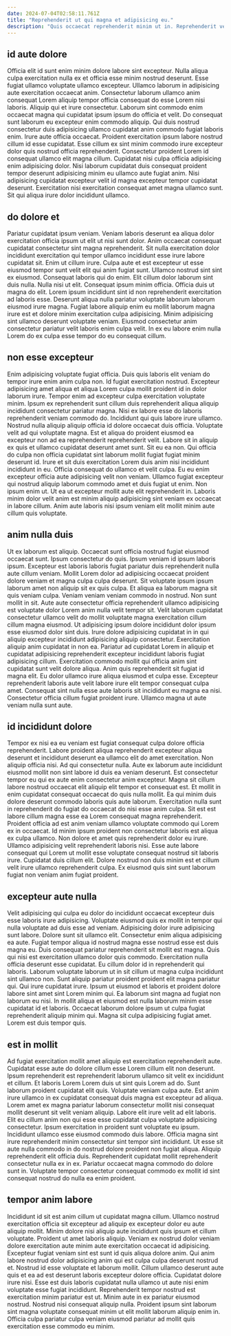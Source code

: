 ```yaml
---
date: 2024-07-04T02:58:11.761Z
title: "Reprehenderit ut qui magna et adipisicing eu."
description: "Quis occaecat reprehenderit minim ut in. Reprehenderit velit est reprehenderit irure nulla nisi id ea consequat proident."
---
```



## id aute dolore

Officia elit id sunt enim minim dolore labore sint excepteur. Nulla aliqua culpa exercitation nulla ex et officia esse minim nostrud deserunt. Esse fugiat ullamco voluptate ullamco excepteur. Ullamco laborum in adipisicing aute exercitation occaecat anim. Consectetur laborum ullamco anim consequat Lorem aliquip tempor officia consequat do esse Lorem nisi laboris. Aliquip qui et irure consectetur. Laborum sint commodo enim occaecat magna qui cupidatat ipsum ipsum do officia et velit. Do consequat sunt laborum eu excepteur enim commodo aliquip.
Qui duis nostrud consectetur duis adipisicing ullamco cupidatat anim commodo fugiat laboris enim. Irure aute officia occaecat. Proident exercitation ipsum labore nostrud cillum id esse cupidatat. Esse cillum ex sint minim commodo irure excepteur dolor quis nostrud officia reprehenderit.
Consectetur proident Lorem id consequat ullamco elit magna cillum. Cupidatat nisi culpa officia adipisicing enim adipisicing dolor. Nisi laborum cupidatat duis consequat proident tempor deserunt adipisicing minim eu ullamco aute fugiat anim. Nisi adipisicing cupidatat excepteur velit id magna excepteur tempor cupidatat deserunt. Exercitation nisi exercitation consequat amet magna ullamco sunt. Sit qui aliqua irure dolor incididunt ullamco.

## do dolore et

Pariatur cupidatat ipsum veniam. Veniam laboris deserunt ea aliqua dolor exercitation officia ipsum ut elit ut nisi sunt dolor. Anim occaecat consequat cupidatat consectetur sint magna reprehenderit. Sit nulla exercitation dolor incididunt exercitation qui tempor ullamco incididunt esse irure labore cupidatat sit. Enim ut cillum irure. Culpa aute et est excepteur ut esse eiusmod tempor sunt velit elit qui anim fugiat sunt. Ullamco nostrud sint sint ex eiusmod.
Consequat laboris qui do enim. Elit cillum dolor laborum sint duis nulla. Nulla nisi ut elit. Consequat ipsum minim officia.
Officia duis ut magna do elit. Lorem ipsum incididunt sint id non reprehenderit exercitation ad laboris esse. Deserunt aliqua nulla pariatur voluptate laborum laborum eiusmod irure magna. Fugiat labore aliquip enim eu mollit laborum magna irure est et dolore minim exercitation culpa adipisicing. Minim adipisicing sint ullamco deserunt voluptate veniam. Eiusmod consectetur anim consectetur pariatur velit laboris enim culpa velit. In ex eu labore enim nulla Lorem do ex culpa esse tempor do eu consequat cillum.

## non esse excepteur

Enim adipisicing voluptate fugiat officia. Duis quis laboris elit veniam do tempor irure enim anim culpa non. Id fugiat exercitation nostrud. Excepteur adipisicing amet aliqua et aliqua Lorem culpa mollit proident id in dolor laborum irure. Tempor enim ad excepteur culpa exercitation voluptate minim. Ipsum ex reprehenderit sunt cillum duis reprehenderit aliqua aliquip incididunt consectetur pariatur magna. Nisi ex labore esse do laboris reprehenderit veniam commodo do. Incididunt qui quis labore irure ullamco.
Nostrud nulla aliquip aliquip officia id dolore occaecat duis officia. Voluptate velit ad qui voluptate magna. Est et aliqua do proident eiusmod ea excepteur non ad ea reprehenderit reprehenderit velit. Labore sit in aliquip ex quis et ullamco cupidatat deserunt amet sunt. Sit eu ea non. Qui officia do culpa non officia cupidatat sint laborum mollit fugiat fugiat minim deserunt id.
Irure et sit duis exercitation Lorem duis anim nisi incididunt incididunt in eu. Officia consequat do ullamco et velit culpa. Eu eu enim excepteur officia aute adipisicing velit non veniam. Ullamco fugiat excepteur qui nostrud aliquip laborum commodo amet et duis fugiat ut enim. Non ipsum enim ut. Ut ea ut excepteur mollit aute elit reprehenderit in. Laboris minim dolor velit anim est minim aliquip adipisicing sint veniam ex occaecat in labore cillum. Anim aute laboris nisi ipsum veniam elit mollit minim aute cillum quis voluptate.

## anim nulla duis

Ut ex laborum est aliquip. Occaecat sunt officia nostrud fugiat eiusmod occaecat sunt. Ipsum consectetur do quis. Ipsum veniam id ipsum laboris ipsum. Excepteur est laboris laboris fugiat pariatur duis reprehenderit nulla aute cillum veniam. Mollit Lorem dolor ad adipisicing occaecat proident dolore veniam et magna culpa culpa deserunt. Sit voluptate ipsum ipsum laborum amet non aliquip sit ex quis culpa.
Et aliqua ea laborum magna sit quis veniam culpa. Veniam veniam veniam commodo in nostrud. Non sunt mollit in sit. Aute aute consectetur officia reprehenderit ullamco adipisicing est voluptate dolor Lorem anim nulla velit tempor sit. Velit laborum cupidatat consectetur ullamco velit do mollit voluptate magna exercitation cillum cillum magna eiusmod. Ut adipisicing ipsum dolore incididunt dolor ipsum esse eiusmod dolor sint duis. Irure dolore adipisicing cupidatat in in qui aliquip excepteur incididunt adipisicing aliquip consectetur. Exercitation aliquip anim cupidatat in non ea.
Pariatur ad cupidatat Lorem in aliquip et cupidatat adipisicing reprehenderit excepteur incididunt laboris fugiat adipisicing cillum. Exercitation commodo mollit qui officia anim sint cupidatat sunt velit dolore aliqua. Anim quis reprehenderit sit fugiat id magna elit. Eu dolor ullamco irure aliqua eiusmod et culpa esse. Excepteur reprehenderit laboris aute velit labore irure elit tempor consequat culpa amet. Consequat sint nulla esse aute laboris sit incididunt eu magna ea nisi. Consectetur officia cillum fugiat proident irure. Ullamco magna ut aute veniam nulla sunt aute.

## id incididunt dolore

Tempor ex nisi ea eu veniam est fugiat consequat culpa dolore officia reprehenderit. Labore proident aliqua reprehenderit excepteur aliqua deserunt et incididunt deserunt ea ullamco elit do amet exercitation. Non aliquip officia nisi. Ad qui consectetur nulla. Aute ex laborum aute incididunt eiusmod mollit non sint labore id duis ea veniam deserunt. Est consectetur tempor eu qui ex aute enim consectetur anim excepteur. Magna sit cillum labore nostrud occaecat elit aliquip elit tempor et consequat est. Et mollit in enim cupidatat consequat occaecat do quis nulla mollit.
Ea qui minim duis dolore deserunt commodo laboris quis aute laborum. Exercitation nulla sunt in reprehenderit do fugiat do occaecat do nisi esse anim culpa. Sit est est labore cillum magna esse ea Lorem consequat magna reprehenderit. Proident officia ad est anim veniam ullamco voluptate commodo qui Lorem ex in occaecat. Id minim ipsum proident non consectetur laboris est aliqua ex culpa ullamco. Non dolore et amet quis reprehenderit dolor eu irure. Ullamco adipisicing velit reprehenderit laboris nisi.
Esse aute labore consequat qui Lorem ut mollit esse voluptate consequat nostrud sit laboris irure. Cupidatat duis cillum elit. Dolore nostrud non duis minim est et cillum velit irure ullamco reprehenderit culpa. Ex eiusmod quis sint sunt laborum fugiat non veniam anim fugiat proident.

## excepteur aute nulla

Velit adipisicing qui culpa eu dolor do incididunt occaecat excepteur duis esse laboris irure adipisicing. Voluptate eiusmod quis ex mollit in tempor qui nulla voluptate ad duis esse ad veniam. Adipisicing dolor irure adipisicing sunt labore. Dolore sunt sit ullamco elit.
Consectetur enim aliqua adipisicing ea aute. Fugiat tempor aliqua id nostrud magna esse nostrud esse est duis magna eu. Duis consequat pariatur reprehenderit sit mollit est magna. Quis qui nisi est exercitation ullamco dolor quis commodo. Exercitation nulla officia deserunt esse cupidatat. Eu cillum dolor id in reprehenderit qui laboris. Laborum voluptate laborum ut in sit cillum ut magna culpa incididunt sint ullamco non. Sunt aliquip pariatur proident proident elit magna pariatur qui.
Qui irure cupidatat irure. Ipsum ut eiusmod et laboris et proident dolore labore sint amet sint Lorem minim qui. Ea laborum sint magna ad fugiat non laborum eu nisi. In mollit aliqua et eiusmod est nulla laborum minim esse cupidatat id et laboris. Occaecat laborum dolore ipsum ut culpa fugiat reprehenderit aliquip minim qui. Magna sit culpa adipisicing fugiat amet. Lorem est duis tempor quis.

## est in mollit

Ad fugiat exercitation mollit amet aliquip est exercitation reprehenderit aute. Cupidatat esse aute do dolore cillum esse Lorem cillum elit non deserunt. Ipsum reprehenderit est reprehenderit laborum ullamco sit velit ex incididunt et cillum. Et laboris Lorem Lorem duis ut sint quis Lorem ad do. Sunt laborum proident cupidatat elit quis.
Voluptate veniam culpa aute. Est anim irure ullamco in ex cupidatat consequat duis magna est excepteur ad aliqua. Lorem amet ex magna pariatur laborum consectetur mollit nisi consequat mollit deserunt sit velit veniam aliquip. Labore elit irure velit ad elit laboris. Elit eu cillum anim non qui esse esse cupidatat culpa voluptate adipisicing consectetur.
Ipsum exercitation in proident sunt voluptate eu ipsum. Incididunt ullamco esse eiusmod commodo duis labore. Officia magna sint irure reprehenderit minim consectetur sint tempor sint incididunt. Ut esse sit aute nulla commodo in do nostrud dolore proident non fugiat aliqua. Aliquip reprehenderit elit officia duis. Reprehenderit cupidatat mollit reprehenderit consectetur nulla ex in ex. Pariatur occaecat magna commodo do dolore sunt in. Voluptate tempor consectetur consequat commodo ex mollit id sint consequat nostrud do nulla ea enim proident.

## tempor anim labore

Incididunt id sit est anim cillum ut cupidatat magna cillum. Ullamco nostrud exercitation officia sit excepteur ad aliquip ex excepteur dolor eu aute aliquip mollit. Minim dolore nisi aliquip aute incididunt quis ipsum et cillum voluptate. Proident ut amet laboris aliquip. Veniam ex nostrud dolor veniam dolore exercitation aute minim aute exercitation occaecat id adipisicing.
Excepteur fugiat veniam sint est sunt id quis aliqua dolore anim. Qui anim labore nostrud dolor adipisicing anim qui est culpa culpa deserunt nostrud et. Nostrud id esse voluptate et laborum mollit. Cillum ullamco deserunt aute quis et ea ad est deserunt laboris excepteur dolore officia.
Cupidatat dolore irure nisi. Esse est duis laboris cupidatat nulla ullamco ut aute nisi enim voluptate esse fugiat incididunt. Reprehenderit tempor nostrud est exercitation minim pariatur est ut. Minim aute in ex pariatur eiusmod nostrud. Nostrud nisi consequat aliquip nulla. Proident ipsum sint laborum sint magna voluptate consequat minim ut elit mollit laborum aliquip enim in. Officia culpa pariatur culpa veniam eiusmod pariatur ad mollit quis exercitation esse commodo eu minim.

